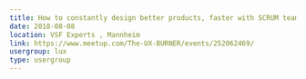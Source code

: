 ```yaml
---
title: How to constantly design better products, faster with SCRUM teams
date: 2018-08-08
location: VSF Experts , Mannheim
link: https://www.meetup.com/The-UX-BURNER/events/252062469/
usergroup: lux
type: usergroup
---
```

